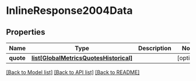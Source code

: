# InlineResponse2004Data

## Properties
Name | Type | Description | Notes
------------ | ------------- | ------------- | -------------
**quote** | [**list[GlobalMetricsQuotesHistorical]**](GlobalMetricsQuotesHistorical.md) |  | [optional] 

[[Back to Model list]](../README.md#documentation-for-models) [[Back to API list]](../README.md#documentation-for-api-endpoints) [[Back to README]](../README.md)



